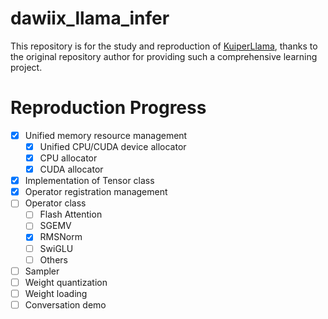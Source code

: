 # dawiix_llama_infer
This repository is for the study and reproduction of [KuiperLlama](https://github.com/zjhellofss/KuiperLLama), thanks to the original repository author for providing such a comprehensive learning project.

# Reproduction Progress
- [x] Unified memory resource management
  - [x] Unified CPU/CUDA device allocator
  - [x] CPU allocator
  - [x] CUDA allocator
- [x] Implementation of Tensor class
- [x] Operator registration management
- [ ] Operator class
  - [ ] Flash Attention
  - [ ] SGEMV
  - [x] RMSNorm
  - [ ] SwiGLU
  - [ ] Others
- [ ] Sampler
- [ ] Weight quantization
- [ ] Weight loading
- [ ] Conversation demo
